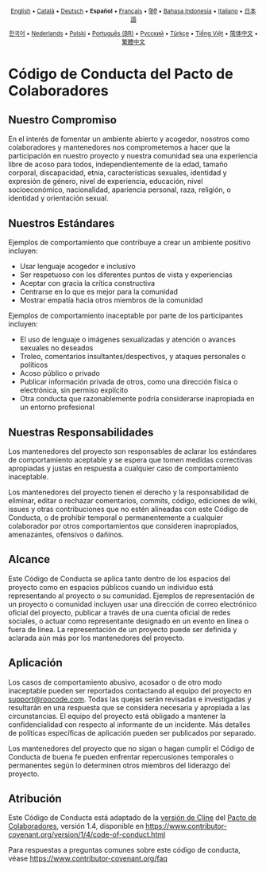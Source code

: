 <div align="center">
<sub>

[English](../../CODE_OF_CONDUCT.md) • [Català](../ca/CODE_OF_CONDUCT.md) • [Deutsch](../de/CODE_OF_CONDUCT.md) • <b>Español</b> • [Français](../fr/CODE_OF_CONDUCT.md) • [हिंदी](../hi/CODE_OF_CONDUCT.md) • [Bahasa Indonesia](../id/CODE_OF_CONDUCT.md) • [Italiano](../it/CODE_OF_CONDUCT.md) • [日本語](../ja/CODE_OF_CONDUCT.md)

</sub>
<sub>

[한국어](../ko/CODE_OF_CONDUCT.md) • [Nederlands](../nl/CODE_OF_CONDUCT.md) • [Polski](../pl/CODE_OF_CONDUCT.md) • [Português (BR)](../pt-BR/CODE_OF_CONDUCT.md) • [Русский](../ru/CODE_OF_CONDUCT.md) • [Türkçe](../tr/CODE_OF_CONDUCT.md) • [Tiếng Việt](../vi/CODE_OF_CONDUCT.md) • [简体中文](../zh-CN/CODE_OF_CONDUCT.md) • [繁體中文](../zh-TW/CODE_OF_CONDUCT.md)

</sub>
</div>

# Código de Conducta del Pacto de Colaboradores

## Nuestro Compromiso

En el interés de fomentar un ambiente abierto y acogedor, nosotros como
colaboradores y mantenedores nos comprometemos a hacer que la participación en nuestro proyecto y
nuestra comunidad sea una experiencia libre de acoso para todos, independientemente de la edad, tamaño
corporal, discapacidad, etnia, características sexuales, identidad y expresión de género,
nivel de experiencia, educación, nivel socioeconómico, nacionalidad, apariencia
personal, raza, religión, o identidad y orientación sexual.

## Nuestros Estándares

Ejemplos de comportamiento que contribuye a crear un ambiente positivo
incluyen:

- Usar lenguaje acogedor e inclusivo
- Ser respetuoso con los diferentes puntos de vista y experiencias
- Aceptar con gracia la crítica constructiva
- Centrarse en lo que es mejor para la comunidad
- Mostrar empatía hacia otros miembros de la comunidad

Ejemplos de comportamiento inaceptable por parte de los participantes incluyen:

- El uso de lenguaje o imágenes sexualizadas y atención o avances sexuales no deseados
- Troleo, comentarios insultantes/despectivos, y ataques personales o políticos
- Acoso público o privado
- Publicar información privada de otros, como una dirección física o electrónica,
  sin permiso explícito
- Otra conducta que razonablemente podría considerarse inapropiada en un
  entorno profesional

## Nuestras Responsabilidades

Los mantenedores del proyecto son responsables de aclarar los estándares de comportamiento aceptable
y se espera que tomen medidas correctivas apropiadas y justas en
respuesta a cualquier caso de comportamiento inaceptable.

Los mantenedores del proyecto tienen el derecho y la responsabilidad de eliminar, editar o
rechazar comentarios, commits, código, ediciones de wiki, issues y otras contribuciones
que no estén alineadas con este Código de Conducta, o de prohibir temporal o
permanentemente a cualquier colaborador por otros comportamientos que consideren inapropiados,
amenazantes, ofensivos o dañinos.

## Alcance

Este Código de Conducta se aplica tanto dentro de los espacios del proyecto como en espacios públicos
cuando un individuo está representando al proyecto o su comunidad. Ejemplos de
representación de un proyecto o comunidad incluyen usar una dirección de correo electrónico oficial del proyecto,
publicar a través de una cuenta oficial de redes sociales, o actuar como representante designado
en un evento en línea o fuera de línea. La representación de un proyecto puede ser
definida y aclarada aún más por los mantenedores del proyecto.

## Aplicación

Los casos de comportamiento abusivo, acosador o de otro modo inaceptable pueden ser
reportados contactando al equipo del proyecto en support@roocode.com. Todas las quejas
serán revisadas e investigadas y resultarán en una respuesta que
se considera necesaria y apropiada a las circunstancias. El equipo del proyecto está
obligado a mantener la confidencialidad con respecto al informante de un incidente.
Más detalles de políticas específicas de aplicación pueden ser publicados por separado.

Los mantenedores del proyecto que no sigan o hagan cumplir el Código de Conducta de buena
fe pueden enfrentar repercusiones temporales o permanentes según lo determinen otros
miembros del liderazgo del proyecto.

## Atribución

Este Código de Conducta está adaptado de la [versión de Cline][cline_coc] del [Pacto de Colaboradores][homepage], versión 1.4,
disponible en https://www.contributor-covenant.org/version/1/4/code-of-conduct.html

[cline_coc]: https://github.com/cline/cline/blob/main/CODE_OF_CONDUCT.md
[homepage]: https://www.contributor-covenant.org

Para respuestas a preguntas comunes sobre este código de conducta, véase
https://www.contributor-covenant.org/faq
